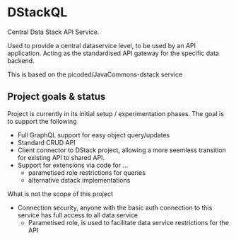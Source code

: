 # DStackQL

Central Data Stack API Service.

Used to provide a central dataservice level, to be used by an API application. Acting as the standardised API gateway for the specific data backend.

This is based on the picoded/JavaCommons-dstack service

## Project goals & status

Project is currently in its initial setup / experimentation phases. The goal is to support the following

- Full GraphQL support for easy object query/updates
- Standard CRUD API
- Client connector to DStack project, allowing a more seemless transition for existing API to shared API.
- Support for extensions via code for ...
    - parametised role restrictions for queries
    - alternative dstack implementations 

What is not the scope of this project

- Connection security, anyone with the basic auth connection to this service has full access to all data service
    - Parametised role, is used to facilitate data service restrictions for the API
